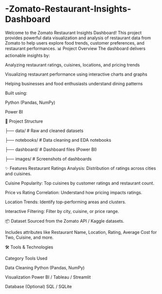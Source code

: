 # -Zomato-Restaurant-Insights-Dashboard
Welcome to the Zomato Restaurant Insights Dashboard! This project provides powerful data visualization and analysis of restaurant data from Zomato to help users explore food trends, customer preferences, and restaurant performances.
📊 Project Overview
The dashboard delivers actionable insights by:

Analyzing restaurant ratings, cuisines, locations, and pricing trends

Visualizing restaurant performance using interactive charts and graphs

Helping businesses and food enthusiasts understand dining patterns

Built using:

Python (Pandas, NumPy)

Power BI 



📁 Project Structure



├── data/               # Raw and cleaned datasets


├── notebooks/          # Data cleaning and EDA notebooks


├── dashboard/          # Dashboard files (Power BI)


├── images/             # Screenshots of dashboards




✨ Features
Restaurant Ratings Analysis: Distribution of ratings across cities and cuisines.

Cuisine Popularity: Top cuisines by customer ratings and restaurant count.

Price vs Rating Correlation: Understand how pricing impacts ratings.

Location Trends: Identify top-performing areas and clusters.

Interactive Filtering: Filter by city, cuisine, or price range.

📦 Dataset
Sourced from the Zomato API / Kaggle datasets.



Includes attributes like Restaurant Name, Location, Rating, Average Cost for Two, Cuisine, and more.



🛠️ Tools & Technologies

Category	Tools Used


Data Cleaning	Python (Pandas, NumPy)


Visualization	Power BI / Tableau / Streamlit


Database (Optional)	SQL / SQLite
